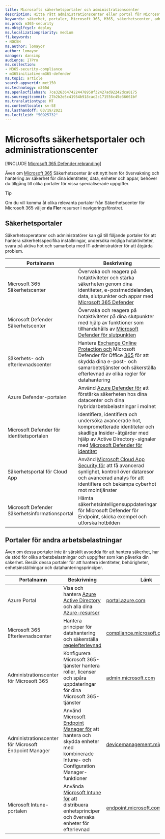 ```yaml
---
title: Microsofts säkerhetsportaler och administrationscenter
description: Hitta rätt administrationscenter eller portal för Microsoft för att hantera olika tjänster relaterade till Microsoft 365-säkerhet
keywords: säkerhet, portaler, Microsoft 365, M365, säkerhetscenter, administrationscenter, URL, länk, MTP, Microsoft Defender ATP, Microsoft Defender Säkerhetscenter, Azure ATP, Office 365 ATP, MCAS, WDSI, SCC, Intune, MDM, MEM, ASC, OATP, AATP, Cloud App Security, Azure AD, security & compliance center
ms.prod: m365-security
ms.mktglfcycl: deploy
ms.localizationpriority: medium
f1.keywords:
- NOCSH
ms.author: lomayor
author: lomayor
manager: dansimp
audience: ITPro
ms.collection:
- M365-security-compliance
- m365initiative-m365-defender
ms.topic: article
search.appverid: met150
ms.technology: m365d
ms.openlocfilehash: 7ce32636474224478958f32427ad92242dca0175
ms.sourcegitcommit: 27b2b2e5c41934b918cac2c171556c45e36661bf
ms.translationtype: MT
ms.contentlocale: sv-SE
ms.lasthandoff: 03/19/2021
ms.locfileid: "50925732"
---
```

# <a name="microsoft-security-portals-and-admin-centers"></a>Microsofts säkerhetsportaler och administrationscenter

[!INCLUDE [Microsoft 365 Defender rebranding](../includes/microsoft-defender.md)]

Även om [Microsoft 365](overview-security-center.md) Säkerhetscenter är ett nytt hem för övervakning och hantering av säkerhet för dina identiteter, data, enheter och appar, behöver du tillgång till olika portaler för vissa specialiserade uppgifter.

> [!TIP] 
> Om du vill komma åt olika relevanta portaler från Säkerhetscenter för Microsoft 365 väljer **du Fler** resurser i navigeringsfönstret.

## <a name="security-portals"></a>Säkerhetsportaler

Säkerhetsoperatorer och administratörer kan gå till följande portaler för att hantera säkerhetsspecifika inställningar, undersöka möjliga hotaktiviteter, svara på aktiva hot och samarbeta med IT-administratörer för att åtgärda problem.
<p></p>

| Portalnamn | Beskrivning | Länk |
|---|---|---| 
| Microsoft 365 Säkerhetscenter | Övervaka och reagera på hotaktiviteter och stärka säkerheten genom dina identiteter, e-postmeddelanden, data, slutpunkter och appar med [Microsoft 365 Defender](microsoft-threat-protection.md) | [security.microsoft.com](https://security.microsoft.com/) |
| Microsoft Defender Säkerhetscenter | Övervaka och reagera på hotaktiviteter på dina slutpunkter med hjälp av funktioner som tillhandahålls av [Microsoft Defender för slutpunkten](/windows/security/threat-protection/microsoft-defender-atp/microsoft-defender-advanced-threat-protection) | [securitycenter.windows.com](https://securitycenter.microsoft.com/) |
| Säkerhets- och efterlevnadscenter | Hantera [Exchange Online Protection och](../office-365-security/exchange-online-protection-overview.md?view=o365-worldwide) Microsoft Defender för Office [365](../office-365-security/office-365-atp.md?view=o365-worldwide) för att skydda dina e-post- och samarbetstjänster och säkerställa efterlevnad av olika regler för datahantering | [protection.office.com](https://protection.office.com) |
| Azure Defender-portalen | Använd [Azure Defender för](/azure/security-center/security-center-intro) att förstärka säkerheten hos dina datacenter och dina hybridarbetsbelastningar i molnet | [portal.azure.com/#blade/Microsoft_Azure_Security](https://portal.azure.com/#blade/Microsoft_Azure_Security/SecurityMenuBlade/0) |
| Microsoft Defender för identitetsportalen | Identifiera, identifiera och undersöka avancerade hot, komprometterade identiteter och skadliga Insider-åtgärder med hjälp av Active Directory-signaler med [Microsoft Defender för identitet](/azure-advanced-threat-protection/what-is-atp) | [portal.atp.azure.com](https://portal.atp.azure.com/) |
| Säkerhetsportal för Cloud App | Använd [Microsoft Cloud App Security för](/cloud-app-security/what-is-cloud-app-security) att få avancerad synlighet, kontroll över dataresor och avancerad analys för att identifiera och bekämpa cyberhot mot molntjänster | [portal.cloudappsecurity.com](https://portal.cloudappsecurity.com/) |
| Microsoft Defender Säkerhetsinformationsportal | Hämta säkerhetsintelligensuppdateringar för Microsoft Defender för Endpoint, skicka exempel och utforska hotbilden | [microsoft.com/wdsi](https://microsoft.com/wdsi) |

## <a name="portals-for-other-workloads"></a>Portaler för andra arbetsbelastningar

Även om dessa portaler inte är särskilt avsedda för att hantera säkerhet, har de stöd för olika arbetsbelastningar och uppgifter som kan påverka din säkerhet. Besök dessa portaler för att hantera identiteter, behörigheter, enhetsinställningar och datahanteringsprinciper.
<p></p>

| Portalnamn | Beskrivning | Länk | 
|---|---|---| 
| Azure Portal | Visa och hantera [Azure Active Directory](/azure/active-directory/fundamentals/active-directory-whatis) och alla dina [Azure-resurser](/azure/azure-resource-manager/management/overview)  | [portal.azure.com](https://portal.azure.com/) |
| Microsoft 365 Efterlevnadscenter | Hantera principer för datahantering och säkerställa [regelefterlevnad](/compliance/regulatory/offering-home?view=o365-worldwide) | [compliance.microsoft.com](https://compliance.microsoft.com/) |
| Administrationscenter för Microsoft 365 | Konfigurera Microsoft 365-tjänster hantera roller, licenser och spåra uppdateringar för dina Microsoft 365-tjänster | [admin.microsoft.com](https://admin.microsoft.com/) |
| Administrationscenter för Microsoft Endpoint Manager | Använd [Microsoft Endpoint Manager för](/mem/configmgr/) att hantera och skydda enheter med kombinerade Intune- och Configuration Manager-funktioner | [devicemanagement.microsoft.com](https://devicemanagement.microsoft.com/) |
| Microsoft Intune-portalen | Använda [Microsoft Intune för](/intune/fundamentals/what-is-intune) att distribuera enhetsprinciper och övervaka enheter för efterlevnad | [endpoint.microsoft.com](https://endpoint.microsoft.com/#blade/Microsoft_Intune_DeviceSettings/DevicesMenu/overview)